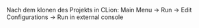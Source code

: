 Nach dem klonen des Projekts in CLion: Main Menu -> Run -> Edit Configurations -> Run in external console
